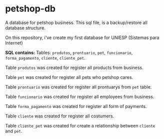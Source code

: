 # petshop-db
A database for petshop business. This sql file, is a backup/restore all database structure.

On this repository, i've create my first database for UNIESP (Sistemas para Internet)

**SQL contains:**
Tables: `produtos`, `prontuario`, `pet`, `funcionario`, `forma_pagamento`, `cliente`, `cliente_pet`.

Table `produtos` was created for register all products from business.

Table `pet` was created for register all pets who petshop cares.

Table `prontuario` was created for register all prontuarys from `pet` table.

Table `funcionario` was created for register all employees from business.

Table `forma_pagamento` was created for register all form of payments.

Table `cliente` was created for register all costumers.

Table `cliente_pet` was created for create a relationship between `cliente` and `pet`.
